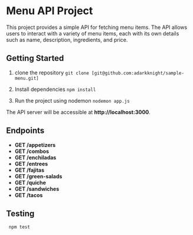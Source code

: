 # Menu API Project
This project provides a simple API for fetching menu items. The API allows users to interact with a variety of menu items, each with its own details such as name, description, ingredients, and price.

## Getting Started
1. clone the repository
```git clone [git@github.com:adarkknight/sample-menu.git]```

2. Install dependencies
```npm install```

3. Run the project using nodemon
```nodemon app.js```

The API server will be accessible at **http://localhost:3000**.

## Endpoints
- **GET /appetizers**
- **GET /combos**
- **GET /enchiladas**
- **GET /entrees**
- **GET /fajitas**
- **GET /green-salads**
- **GET /quiche**
- **GET /sandwiches**
- **GET /tacos**

## Testing
``` npm test```
